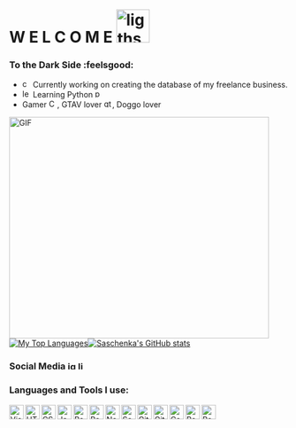 

# W      E      L      C      O      M      E  <img alt='ligthsaber' src='https://img.icons8.com/color/344/lightsaber.png' width='60px' />
### To the Dark Side :feelsgood:
- <img alt='coder' src='https://img.icons8.com/external-vitaliy-gorbachev-lineal-color-vitaly-gorbachev/344/external-programmer-female-profession-vitaliy-gorbachev-lineal-color-vitaly-gorbachev-1.png' width='15px' /> Currently working on creating the database of my freelance business.
- <img alt='learn' src='https://img.icons8.com/external-phatplus-lineal-color-phatplus/344/external-learn-agriculture-intelligence-phatplus-lineal-color-phatplus.png' width='15px' /> Learning Python <img alt="python" src="https://img.icons8.com/color/344/python--v1.png" width="15px"/>
- Gamer <img alt="Control" src="https://img.icons8.com/external-others-phat-plus/344/external-gamer-skills-color-line-others-phat-plus.png" width="15px"/>, GTAV lover <img alt="gtav" src="https://www.freepnglogos.com/uploads/gta-5-logo-png/gta-v-green-4.png" width="15px" />, Doggo lover <img src='https://img.icons8.com/cotton/344/dog-heart--v2.png' width='15px'/>
<img align='left' alt="GIF" src="https://i.chzbgr.com/full/6538359296/h6ACD7D26/darth-vader-step-in-time" width='470' height='400'/>
                               


<!--
**saschenkab/saschenkab** is a ✨ _special_ ✨ repository because its `README.md` (this file) appears on your GitHub profile.

Here are some ideas to get you started:

- 🔭 I’m currently working on ...
- 🌱 I’m currently learning ...
- 👯 I’m looking to collaborate on ...
- 🤔 I’m looking for help with ...
- 💬 Ask me about ...
- 📫 How to reach me: ...
- 😄 Pronouns: ...
- ⚡ Fun fact: ...
-->

[![My Top Languages](https://github-readme-stats.vercel.app/api/top-langs/?username=saschenkab&theme=vue-dark)](https://github.com/saschenkab/github-readme-stats)[![Saschenka's GitHub stats](https://github-readme-stats.vercel.app/api?username=saschenkab&hide=contribs,prs,stars&show_icons=true&theme=vue-dark)](https://github.com/saschenkab/github-readme-stats)

### Social Media <a href='https://www.instagram.com/saschenka_/' target='_blank'><img alt='ig' src='https://img.icons8.com/color/344/instagram-new--v2.png'  width='15px' /></a> <a href='https://www.linkedin.com/in/elizabeth-saschenka-gonzalez-b51918222/' target='_blank'><img alt='linkedin' src='https://img.icons8.com/fluency/344/linkedin.png'  width='15px' /></a> 

### Languages and Tools I use:
<div display='flex'>
<img align='left' alt="Visual Studio Code" width="26px" src="https://img.icons8.com/plasticine/344/visual-studio-code-2019.png" />
<img align='left' alt="HTML5" width="26px" src="https://img.icons8.com/external-tal-revivo-filled-tal-revivo/344/external-html-5-is-a-software-solution-stack-that-defines-the-properties-and-behaviors-of-web-page-logo-filled-tal-revivo.png" />
<img align='left' alt="CSS" width="26px" src="https://img.icons8.com/fluent/344/css3.png" />
<img align='left' alt="JavaScript" width="26px" src="https://img.icons8.com/color/452/javascript--v1.png" />
<img align='left' alt="React" width="26px" src="https://cdn4.iconfinder.com/data/icons/logos-3/600/React.js_logo-512.png" />
<img align='left' alt="Redux" width="26px" src="https://img.icons8.com/color/344/redux.png" />
<img align='left' alt="Node.js" width="26px" src="https://img.icons8.com/external-tal-revivo-shadow-tal-revivo/344/external-nodejs-is-an-open-source-cross-platform-javascript-run-time-environment-logo-shadow-tal-revivo.png" />
<img align='letf' alt="Postgres" width="26px" src="https://img.icons8.com/color/344/postgreesql.png" />
<img align='left' alt="Sequelize" width="26px" src="https://seeklogo.com/images/S/sequelize-logo-9A5075DB9F-seeklogo.com.png" />
<img align='left' alt="Git" width="26px" src="https://img.icons8.com/color/344/git.png" />
<img align='left' alt="GitHub" width="26px" src="https://img.icons8.com/material-outlined/452/github.png" />
<img align='left' alt="Canva" width="26px" src="https://logos-world.net/wp-content/uploads/2020/02/Canva-Logo.png" />
<img align='left' alt="Postman" width="26px" src="https://img.icons8.com/external-tal-revivo-color-tal-revivo/344/external-postman-is-the-only-complete-api-development-environment-logo-color-tal-revivo.png" />
</div>

